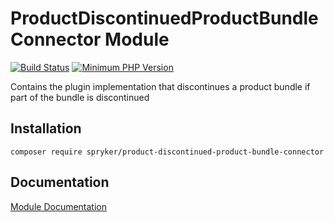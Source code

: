 # ProductDiscontinuedProductBundleConnector Module
[![Build Status](https://travis-ci.org/spryker/product-discontinued-product-bundle-connector.svg)](https://travis-ci.org/spryker/product-discontinued-product-bundle-connector)
[![Minimum PHP Version](https://img.shields.io/badge/php-%3E%3D%207.2-8892BF.svg)](https://php.net/)

Contains the plugin implementation that discontinues a product bundle if part of the bundle is discontinued

## Installation

```
composer require spryker/product-discontinued-product-bundle-connector
```

## Documentation

[Module Documentation](https://academy.spryker.com/developing_with_spryker/module_guide/modules.html)
